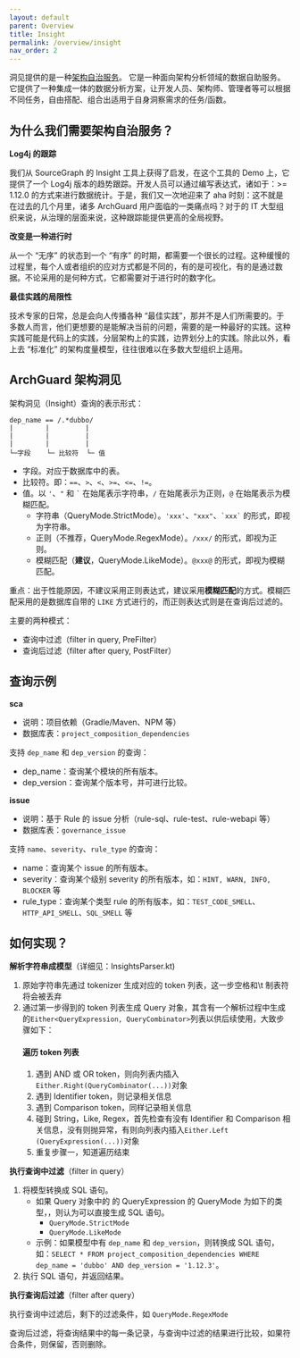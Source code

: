 ```yaml
---
layout: default
parent: Overview
title: Insight
permalink: /overview/insight
nav_order: 2
---
```


洞见提供的是一种[架构自治服务](https://www.phodal.com/blog/architecture-self-governance-service/)。 它是一种面向架构分析领域的数据自助服务。它提供了一种集成一体的数据分析方案，让开发人员、架构师、管理者等可以根据不同任务，自由搭配、组合出适用于自身洞察需求的任务/函数。

## 为什么我们需要架构自治服务？

**Log4j 的跟踪**

我们从 SourceGraph 的 Insight 工具上获得了启发，在这个工具的 Demo 上，它提供了一个 Log4j 版本的趋势跟踪。开发人员可以通过编写表达式，诸如于：>= 1.12.0 的方式来进行数据统计。于是，我们又一次地迎来了 aha 时刻：这不就是在过去的几个月里，诸多 ArchGuard 用户面临的一类痛点吗？对于的 IT 大型组织来说，从治理的层面来说，这种跟踪能提供更高的全局视野。

**改变是一种进行时**

从一个 “无序” 的状态到一个 “有序” 的时期，都需要一个很长的过程。这种缓慢的过程里，每个人或者组织的应对方式都是不同的，有的是可视化，有的是通过数据。不论采用的是何种方式，它都需要对于进行时的数字化。

**最佳实践的局限性**

技术专家的日常，总是会向人传播各种 “最佳实践”，那并不是人们所需要的。于多数人而言，他们更想要的是能解决当前的问题，需要的是一种最好的实践。这种实践可能是代码上的实践，分层架构上的实践，边界划分上的实践。除此以外，看上去 “标准化” 的架构度量模型，往往很难以在多数大型组织上适用。

## ArchGuard 架构洞见

架构洞见（Insight）查询的表示形式：

```
dep_name == /.*dubbo/
|        |         |
|        |         |
|        |         |
└─字段    └─ 比较符  └─ 值
```

- 字段。对应于数据库中的表。
- 比较符。即：`==`、`>`、`<`、`>=`、`<=`、`!=`。
- 值。以 `'`、`"` 和 <code>\`</code> 在始尾表示字符串，`/` 在始尾表示为正则，`@` 在始尾表示为模糊匹配。
  - 字符串（QueryMode.StrictMode）。`'xxx'`、`"xxx"`、<code>\`xxx\`</code> 的形式，即视为字符串。
  - 正则（不推荐，QueryMode.RegexMode）。`/xxx/` 的形式，即视为正则。
  - 模糊匹配（**建议**，QueryMode.LikeMode）。`@xxx@` 的形式，即视为模糊匹配。

重点：出于性能原因，不建议采用正则表达式，建议采用**模糊匹配**的方式。模糊匹配采用的是数据库自带的 `LIKE` 方式进行的，而正则表达式则是在查询后过滤的。

主要的两种模式：

- 查询中过滤（filter in query, PreFilter）
- 查询后过滤（filter after query, PostFilter）

## 查询示例

**sca**

- 说明：项目依赖（Gradle/Maven、NPM 等）
- 数据库表：`project_composition_dependencies`

支持 `dep_name` 和 `dep_version` 的查询：

- dep_name：查询某个模块的所有版本。
- dep_version：查询某个版本号，并可进行比较。

**issue**

- 说明：基于 Rule 的 issue 分析（rule-sql、rule-test、rule-webapi 等）
- 数据库表：`governance_issue`

支持 `name`、`severity`、`rule_type` 的查询：

- name：查询某个 issue 的所有版本。
- severity：查询某个级别 severity 的所有版本，如：`HINT, WARN, INFO, BLOCKER` 等
- rule_type：查询某个类型 rule 的所有版本，如：`TEST_CODE_SMELL`、`HTTP_API_SMELL`、`SQL_SMELL` 等

## 如何实现？

**解析字符串成模型**（详细见：InsightsParser.kt)

1. 原始字符串先通过 tokenizer 生成对应的 token 列表，这一步空格和\t 制表符将会被丢弃
2. 通过第一步得到的 token 列表生成 Query 对象，其含有一个解析过程中生成的`Either<QueryExpression, QueryCombinator>`列表以供后续使用，大致步骤如下：
   #### 遍历 token 列表
   1. 遇到 AND 或 OR token，则向列表内插入`Either.Right(QueryCombinator(...))`对象
   2. 遇到 Identifier token，则记录相关信息
   3. 遇到 Comparison token，同样记录相关信息
   4. 碰到 String，Like, Regex，首先检查有没有 Identifier 和 Comparison 相关信息，没有则抛异常，有则向列表内插入`Either.Left (QueryExpression(...))`对象
   5. 重复步骤一，知道遍历结束

**执行查询中过滤**（filter in query）

1. 将模型转换成 SQL 语句。
   - 如果 Query 对象中的 的 QueryExpression 的 QueryMode 为如下的类型，，则认为可以直接生成 SQL 语句。
     - `QueryMode.StrictMode`
     - `QueryMode.LikeMode`
   - 示例：如果模型中有 `dep_name` 和 `dep_version`，则转换成 SQL 语句，如：`SELECT * FROM project_composition_dependencies WHERE dep_name = 'dubbo' AND dep_version = '1.12.3'`。
2. 执行 SQL 语句，并返回结果。

**执行查询后过滤**（filter after query）

执行查询中过滤后，剩下的过滤条件，如 `QueryMode.RegexMode`

查询后过滤，将查询结果中的每一条记录，与查询中过滤的结果进行比较，如果符合条件，则保留，否则删除。
